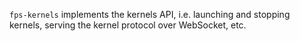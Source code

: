 `fps-kernels` implements the kernels API, i.e. launching and stopping kernels, serving the kernel protocol over WebSocket, etc.

